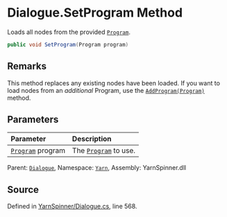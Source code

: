 # Dialogue.SetProgram Method

Loads all nodes from the provided [`Program`](/api/csharp/yarn/program.md).


```csharp
public void SetProgram(Program program)
```
## Remarks

This method replaces any existing nodes have been loaded. If
you want to load nodes from an _additional_ Program, use the
[`AddProgram(Program)`](/api/csharp/yarn/dialogue.addprogram-program-.md) method.


## Parameters
|Parameter|Description|
|:---|:---|
|[`Program`](/api/csharp/yarn/program.md) program|The [`Program`](/api/csharp/yarn/program.md) to use.|


<div class="class-metadata">

Parent: [`Dialogue`](/api/csharp/yarn/dialogue.md), Namespace: [`Yarn`](/api/csharp/yarn/README.md), Assembly: YarnSpinner.dll
</div>

## Source
Defined in [YarnSpinner/Dialogue.cs](https://github.com/YarnSpinnerTool/YarnSpinner//blob/develop/YarnSpinner/Dialogue.cs#L568), line 568.
